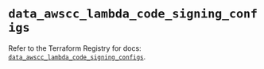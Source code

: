 # `data_awscc_lambda_code_signing_configs`

Refer to the Terraform Registry for docs: [`data_awscc_lambda_code_signing_configs`](https://registry.terraform.io/providers/hashicorp/awscc/0.70.0/docs/data-sources/lambda_code_signing_configs).

